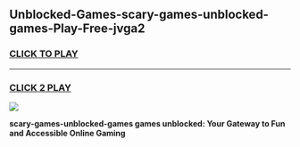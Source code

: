 
## Unblocked-Games-scary-games-unblocked-games-Play-Free-jvga2
<h3>
<a href="https://premium76.site?title=scary-games-unblocked-games&ref=18A1">CLICK TO PLAY</a></h3>
<hr>

<h3>
<a href="https://premium76.site?title=scary-games-unblocked-games&ref=18A1">CLICK 2 PLAY</a>
  
</h3>

<a href="https://premium76.site?title=scary-games-unblocked-games&ref=18A1"><img src="https://clearcache.store/games.png"></a>


**scary-games-unblocked-games games unblocked: Your Gateway to Fun and Accessible Online Gaming**
